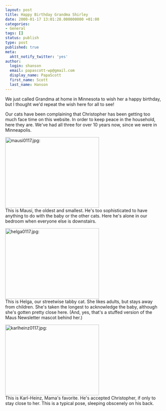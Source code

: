 ```yaml
---
layout: post
title: Happy Birthday Grandma Shirley
date: 2000-01-17 13:01:28.000000000 +01:00
categories:
- General
tags: []
status: publish
type: post
published: true
meta:
  aktt_notify_twitter: 'yes'
author:
  login: shanson
  email: papascott-wp@gmail.com
  display_name: PapaScott
  first_name: Scott
  last_name: Hanson
---
```

<p>We just called Grandma at home in Minnesota to wish her a happy birthday, but I thought we'd repeat the wish here for all to see! </p>
<p>Our cats have been complaining that Christopher has been getting too much face time on this website. In order to keep peace in the household, here they are. We've had all three for over 10 years now, since we were in Minneapolis.</p>
<p><img src="https://res.cloudinary.com/papascott/image/upload/wordpress/wp-content/uploads/2000/01/mausi0117.jpg" height="225" width="300" border="0" alt="mausi0117.jpg: " /><br />
This is Mausi, the oldest and smallest. He's too sophisticated to have anything to do with the baby or the other cats. Here he's alone in our bedroom when everyone else is downstairs.</p>
<p><img src="https://res.cloudinary.com/papascott/image/upload/wordpress/wp-content/uploads/2000/01/helga0117.jpg" height="225" width="300" border="0" alt="helga0117.jpg: " /><br />
This is Helga, our streetwise tabby cat. She likes adults, but stays away from children. She's taken the longest to acknowledge the baby, although she's gotten pretty close here. (And, yes, that's a stuffed version of the Maus Newsletter mascot behind her.)</p>
<p><img src="https://res.cloudinary.com/papascott/image/upload/wordpress/wp-content/uploads/2000/01/karlheinz0117.jpg" height="225" width="300" border="0" alt="karlheinz0117.jpg: " /><br />
This is Karl-Heinz, Mama's favorite. He's accepted Christopher, if only to stay close to her. This is a typical pose, sleeping obscenely on his back.</p>
